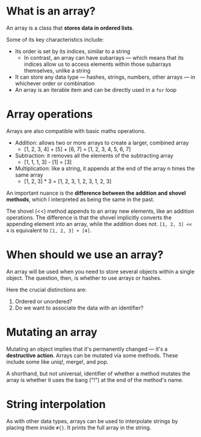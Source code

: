 # What is an array?

An array is a class that **stores data in ordered lists**. 

Some of its key characteristics include:
- Its order is set by its indices, similar to a string
  - In contrast, an array can have subarrays — which means that its indices allow us to access elements within those subarrays themselves, unlike a string
- It can store any data type — hashes, strings, numbers, other arrays — in whichever order or combination
- An array is an iterable item and can be directly used in a `for` loop

# Array operations

Arrays are also compatible with basic maths operations.

- Addition: allows two or more arrays to create a larger, combined array
  - [1, 2, 3, 4] + [5] + [6, 7] = [1, 2, 3, 4, 5, 6, 7]
- Subtraction: it removes all the elements of the subtracting array
  - [1, 1, 1, 3] - [1] = [3]
- Multiplication: like a string, it appends at the end of the array n times the same array
  - [1, 2, 3] * 3 = [1, 2, 3, 1, 2, 3, 1, 2, 3] 

An important nuance is the **difference between the addition and shovel methods**, which I interpreted as being the same in the past.

The shovel (<<) method appends to an array new elements, like an addition operations. The difference is that the shovel implicitly converts the appending element into an array, while the addition does not. `[1, 2, 3] << 4` is equivalent to `[1, 2, 3] + [4]`.

# When should we use an array?

An array will be used when you need to store several objects within a single object. The question, then, is whether to use arrays or hashes.

Here the crucial distinctions are:
1. Ordered or unordered?
2. Do we want to associate the data with an identifier?

# Mutating an array

Mutating an object implies that it's permanently changed — it's a **destructive action**. Arrays can be mutated via some methods. These include some like uniq!, merge!, and pop.

A shorthand, but not universal, identifier of whether a method mutates the array is whether it uses the bang ("!") at the end of the method's name.

# String interpolation

As with other data types, arrays can be used to interpolate strings by placing them inside `#{}`. It prints the full array in the string.